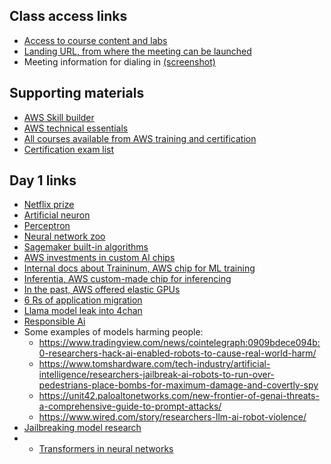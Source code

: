 ## Class access links
- [Access to course content and labs](https://us-east-1.student.classrooms.aws.training/class/ilt%23o4he9ezPJTHpERV5vSb39E)
- [Landing URL, from where the meeting can be launched](https://classrooms.aws.training)
- Meeting information for dialing in [(screenshot)](https://github.com/user-attachments/assets/4df0525e-dec2-48ea-b568-e50badaf3637)

## Supporting materials
- [AWS Skill builder](https://skillbuilder.aws/)
- [AWS technical essentials](https://explore.skillbuilder.aws/learn/courses/1851/aws-technical-essentials)
- [All courses available from AWS training and certification](https://releases.awstc.com/)
- [Certification exam list](https://aws.amazon.com/certification/exams/?nc2=sb_ce_exm)

## Day 1 links
- [Netflix prize](https://en.wikipedia.org/wiki/Netflix_Prize)
- [Artificial neuron](https://en.wikipedia.org/wiki/Artificial_neuron)
- [Perceptron](https://en.wikipedia.org/wiki/Perceptron)
- [Neural network zoo](https://www.asimovinstitute.org/neural-network-zoo/)
- [Sagemaker built-in algorithms](https://docs.aws.amazon.com/sagemaker/latest/dg/algos.html)
- [AWS investments in custom AI chips](https://www.aboutamazon.com/news/aws/amazon-trainium-investment-university-ai-research)
- [Internal docs about Traininum, AWS chip for ML training](https://awsdocs-neuron.readthedocs-hosted.com/en/latest/general/arch/neuron-hardware/trainium.html)
- [Inferentia, AWS custom-made chip for inferencing](https://docs.aws.amazon.com/dlami/latest/devguide/tutorial-inferentia.html)
- [In the past, AWS offered elastic GPUs](https://aws.amazon.com/blogs/aws/new-ec2-elastic-gpus-for-windows/)
- [6 Rs of application migration](https://aws.amazon.com/blogs/enterprise-strategy/6-strategies-for-migrating-applications-to-the-cloud/)
- [Llama model leak into 4chan](https://www.theverge.com/2023/3/8/23629362/meta-ai-language-model-llama-leak-online-misuse)
- [Responsible Ai](https://aws.amazon.com/ai/responsible-ai/policy/)
- Some examples of models harming people:
  - https://www.tradingview.com/news/cointelegraph:0909bdece094b:0-researchers-hack-ai-enabled-robots-to-cause-real-world-harm/
  - https://www.tomshardware.com/tech-industry/artificial-intelligence/researchers-jailbreak-ai-robots-to-run-over-pedestrians-place-bombs-for-maximum-damage-and-covertly-spy
  - https://unit42.paloaltonetworks.com/new-frontier-of-genai-threats-a-comprehensive-guide-to-prompt-attacks/
  - https://www.wired.com/story/researchers-llm-ai-robot-violence/
- [Jailbreaking model research](https://unit42.paloaltonetworks.com/jailbreaking-generative-ai-web-products/)
- - [Transformers in neural networks](https://aws.amazon.com/what-is/transformers-in-artificial-intelligence/)
